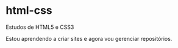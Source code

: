 # html-css
 Estudos de HTML5 e CSS3

Estou aprendendo a criar sites e agora vou gerenciar repositórios.